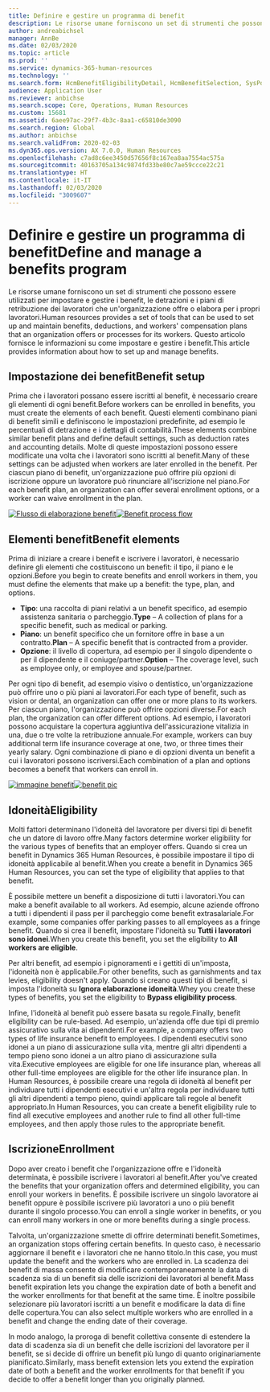 ```yaml
---
title: Definire e gestire un programma di benefit
description: Le risorse umane forniscono un set di strumenti che possono essere utilizzati per impostare e gestire i benefit, le detrazioni e i piani di retribuzione dei lavoratori che un'organizzazione offre o elabora per i propri lavoratori. Questo articolo fornisce le informazioni su come impostare e gestire i benefit.
author: andreabichsel
manager: AnnBe
ms.date: 02/03/2020
ms.topic: article
ms.prod: ''
ms.service: dynamics-365-human-resources
ms.technology: ''
ms.search.form: HcmBenefitEligibilityDetail, HcmBenefitSelection, SysPolicyListPage, SysPolicySourceDocumentRuleType
audience: Application User
ms.reviewer: anbichse
ms.search.scope: Core, Operations, Human Resources
ms.custom: 15681
ms.assetid: 6aee97ac-29f7-4b3c-8aa1-c65810de3090
ms.search.region: Global
ms.author: anbichse
ms.search.validFrom: 2020-02-03
ms.dyn365.ops.version: AX 7.0.0, Human Resources
ms.openlocfilehash: c7ad8c6ee3450d57656f8c167ea8aa7554ac575a
ms.sourcegitcommit: 40163705a134c9874fd33be80c7ae59ccce22c21
ms.translationtype: HT
ms.contentlocale: it-IT
ms.lasthandoff: 02/03/2020
ms.locfileid: "3009607"
---
```

# <a name="define-and-manage-a-benefits-program"></a><span data-ttu-id="ef0ed-104">Definire e gestire un programma di benefit</span><span class="sxs-lookup"><span data-stu-id="ef0ed-104">Define and manage a benefits program</span></span>

<span data-ttu-id="ef0ed-105">Le risorse umane forniscono un set di strumenti che possono essere utilizzati per impostare e gestire i benefit, le detrazioni e i piani di retribuzione dei lavoratori che un'organizzazione offre o elabora per i propri lavoratori.</span><span class="sxs-lookup"><span data-stu-id="ef0ed-105">Human resources provides a set of tools that can be used to set up and maintain benefits, deductions, and workers' compensation plans that an organization offers or processes for its workers.</span></span> <span data-ttu-id="ef0ed-106">Questo articolo fornisce le informazioni su come impostare e gestire i benefit.</span><span class="sxs-lookup"><span data-stu-id="ef0ed-106">This article provides information about how to set up and manage benefits.</span></span>

## <a name="benefit-setup"></a><span data-ttu-id="ef0ed-107">Impostazione dei benefit</span><span class="sxs-lookup"><span data-stu-id="ef0ed-107">Benefit setup</span></span>

<span data-ttu-id="ef0ed-108">Prima che i lavoratori possano essere iscritti al benefit, è necessario creare gli elementi di ogni benefit.</span><span class="sxs-lookup"><span data-stu-id="ef0ed-108">Before workers can be enrolled in benefits, you must create the elements of each benefit.</span></span> <span data-ttu-id="ef0ed-109">Questi elementi combinano piani di benefit simili e definiscono le impostazioni predefinite, ad esempio le percentuali di detrazione e i dettagli di contabilità.</span><span class="sxs-lookup"><span data-stu-id="ef0ed-109">These elements combine similar benefit plans and define default settings, such as deduction rates and accounting details.</span></span> <span data-ttu-id="ef0ed-110">Molte di queste impostazioni possono essere modificate una volta che i lavoratori sono iscritti al benefit.</span><span class="sxs-lookup"><span data-stu-id="ef0ed-110">Many of these settings can be adjusted when workers are later enrolled in the benefit.</span></span> <span data-ttu-id="ef0ed-111">Per ciascun piano di benefit, un'organizzazione può offrire più opzioni di iscrizione oppure un lavoratore può rinunciare all'iscrizione nel piano.</span><span class="sxs-lookup"><span data-stu-id="ef0ed-111">For each benefit plan, an organization can offer several enrollment options, or a worker can waive enrollment in the plan.</span></span> 

<span data-ttu-id="ef0ed-112">[![Flusso di elaborazione benefit](./media/benefit-process-flow1.png)](./media/benefit-process-flow1.png)</span><span class="sxs-lookup"><span data-stu-id="ef0ed-112">[![Benefit process flow](./media/benefit-process-flow1.png)](./media/benefit-process-flow1.png)</span></span>

## <a name="benefit-elements"></a><span data-ttu-id="ef0ed-113">Elementi benefit</span><span class="sxs-lookup"><span data-stu-id="ef0ed-113">Benefit elements</span></span>

<span data-ttu-id="ef0ed-114">Prima di iniziare a creare i benefit e iscrivere i lavoratori, è necessario definire gli elementi che costituiscono un benefit: il tipo, il piano e le opzioni.</span><span class="sxs-lookup"><span data-stu-id="ef0ed-114">Before you begin to create benefits and enroll workers in them, you must define the elements that make up a benefit: the type, plan, and options.</span></span>

-   <span data-ttu-id="ef0ed-115">**Tipo**: una raccolta di piani relativi a un benefit specifico, ad esempio assistenza sanitaria o parcheggio.</span><span class="sxs-lookup"><span data-stu-id="ef0ed-115">**Type** – A collection of plans for a specific benefit, such as medical or parking.</span></span>
-   <span data-ttu-id="ef0ed-116">**Piano**: un benefit specifico che un fornitore offre in base a un contratto.</span><span class="sxs-lookup"><span data-stu-id="ef0ed-116">**Plan** – A specific benefit that is contracted from a provider.</span></span>
-   <span data-ttu-id="ef0ed-117">**Opzione**: il livello di copertura, ad esempio per il singolo dipendente o per il dipendente e il coniuge/partner.</span><span class="sxs-lookup"><span data-stu-id="ef0ed-117">**Option** – The coverage level, such as employee only, or employee and spouse/partner.</span></span>

<span data-ttu-id="ef0ed-118">Per ogni tipo di benefit, ad esempio visivo o dentistico, un'organizzazione può offrire uno o più piani ai lavoratori.</span><span class="sxs-lookup"><span data-stu-id="ef0ed-118">For each type of benefit, such as vision or dental, an organization can offer one or more plans to its workers.</span></span> <span data-ttu-id="ef0ed-119">Per ciascun piano, l'organizzazione può offrire opzioni diverse.</span><span class="sxs-lookup"><span data-stu-id="ef0ed-119">For each plan, the organization can offer different options.</span></span> <span data-ttu-id="ef0ed-120">Ad esempio, i lavoratori possono acquistare la copertura aggiuntiva dell'assicurazione vitalizia in una, due o tre volte la retribuzione annuale.</span><span class="sxs-lookup"><span data-stu-id="ef0ed-120">For example, workers can buy additional term life insurance coverage at one, two, or three times their yearly salary.</span></span> <span data-ttu-id="ef0ed-121">Ogni combinazione di piano e di opzioni diventa un benefit a cui i lavoratori possono iscriversi.</span><span class="sxs-lookup"><span data-stu-id="ef0ed-121">Each combination of a plan and options becomes a benefit that workers can enroll in.</span></span> 

<span data-ttu-id="ef0ed-122">[![immagine benefit](./media/benefit-pic.png)](./media/benefit-pic.png)</span><span class="sxs-lookup"><span data-stu-id="ef0ed-122">[![benefit pic](./media/benefit-pic.png)](./media/benefit-pic.png)</span></span>

## <a name="eligibility"></a><span data-ttu-id="ef0ed-123">Idoneità</span><span class="sxs-lookup"><span data-stu-id="ef0ed-123">Eligibility</span></span>
<span data-ttu-id="ef0ed-124">Molti fattori determinano l'idoneità del lavoratore per diversi tipi di benefit che un datore di lavoro offre.</span><span class="sxs-lookup"><span data-stu-id="ef0ed-124">Many factors determine worker eligibility for the various types of benefits that an employer offers.</span></span> <span data-ttu-id="ef0ed-125">Quando si crea un benefit in Dynamics 365 Human Resources, è possibile impostare il tipo di idoneità applicabile al benefit.</span><span class="sxs-lookup"><span data-stu-id="ef0ed-125">When you create a benefit in Dynamics 365 Human Resources, you can set the type of eligibility that applies to that benefit.</span></span> 

<span data-ttu-id="ef0ed-126">È possibile mettere un benefit a disposizione di tutti i lavoratori.</span><span class="sxs-lookup"><span data-stu-id="ef0ed-126">You can make a benefit available to all workers.</span></span> <span data-ttu-id="ef0ed-127">Ad esempio, alcune aziende offrono a tutti i dipendenti il pass per il parcheggio come benefit extrasalariale.</span><span class="sxs-lookup"><span data-stu-id="ef0ed-127">For example, some companies offer parking passes to all employees as a fringe benefit.</span></span> <span data-ttu-id="ef0ed-128">Quando si crea il benefit, impostare l'idoneità su **Tutti i lavoratori sono idonei**.</span><span class="sxs-lookup"><span data-stu-id="ef0ed-128">When you create this benefit, you set the eligibility to **All workers are eligible**.</span></span> 

<span data-ttu-id="ef0ed-129">Per altri benefit, ad esempio i pignoramenti e i gettiti di un'imposta, l'idoneità non è applicabile.</span><span class="sxs-lookup"><span data-stu-id="ef0ed-129">For other benefits, such as garnishments and tax levies, eligibility doesn't apply.</span></span> <span data-ttu-id="ef0ed-130">Quando si creano questi tipi di benefit, si imposta l'idoneità su **Ignora elaborazione idoneità**.</span><span class="sxs-lookup"><span data-stu-id="ef0ed-130">Whey you create these types of benefits, you set the eligibility to **Bypass eligibility process**.</span></span> 

<span data-ttu-id="ef0ed-131">Infine, l'idoneità al benefit può essere basata su regole.</span><span class="sxs-lookup"><span data-stu-id="ef0ed-131">Finally, benefit eligibility can be rule-based.</span></span> <span data-ttu-id="ef0ed-132">Ad esempio, un'azienda offe due tipi di premio assicurativo sulla vita ai dipendenti.</span><span class="sxs-lookup"><span data-stu-id="ef0ed-132">For example, a company offers two types of life insurance benefit to employees.</span></span> <span data-ttu-id="ef0ed-133">I dipendenti esecutivi sono idonei a un piano di assicurazione sulla vita, mentre gli altri dipendenti a tempo pieno sono idonei a un altro piano di assicurazione sulla vita.</span><span class="sxs-lookup"><span data-stu-id="ef0ed-133">Executive employees are eligible for one life insurance plan, whereas all other full-time employees are eligible for the other life insurance plan.</span></span> <span data-ttu-id="ef0ed-134">In Human Resources, è possibile creare una regola di idoneità al benefit per individuare tutti i dipendenti esecutivi e un'altra regola per individuare tutti gli altri dipendenti a tempo pieno, quindi applicare tali regole al benefit appropriato.</span><span class="sxs-lookup"><span data-stu-id="ef0ed-134">In Human Resources, you can create a benefit eligibility rule to find all executive employees and another rule to find all other full-time employees, and then apply those rules to the appropriate benefit.</span></span>

## <a name="enrollment"></a><span data-ttu-id="ef0ed-135">Iscrizione</span><span class="sxs-lookup"><span data-stu-id="ef0ed-135">Enrollment</span></span>
<span data-ttu-id="ef0ed-136">Dopo aver creato i benefit che l'organizzazione offre e l'idoneità determinata, è possibile iscrivere i lavoratori al benefit.</span><span class="sxs-lookup"><span data-stu-id="ef0ed-136">After you've created the benefits that your organization offers and determined eligibility, you can enroll your workers in benefits.</span></span> <span data-ttu-id="ef0ed-137">È possibile iscrivere un singolo lavoratore ai benefit oppure è possibile iscrivere più lavoratori a uno o più benefit durante il singolo processo.</span><span class="sxs-lookup"><span data-stu-id="ef0ed-137">You can enroll a single worker in benefits, or you can enroll many workers in one or more benefits during a single process.</span></span> 

<span data-ttu-id="ef0ed-138">Talvolta, un'organizzazione smette di offrire determinati benefit.</span><span class="sxs-lookup"><span data-stu-id="ef0ed-138">Sometimes, an organization stops offering certain benefits.</span></span> <span data-ttu-id="ef0ed-139">In questo caso, è necessario aggiornare il benefit e i lavoratori che ne hanno titolo.</span><span class="sxs-lookup"><span data-stu-id="ef0ed-139">In this case, you must update the benefit and the workers who are enrolled in.</span></span> <span data-ttu-id="ef0ed-140">La scadenza dei benefit di massa consente di modificare contemporaneamente la data di scadenza sia di un benefit sia delle iscrizioni dei lavoratori al benefit.</span><span class="sxs-lookup"><span data-stu-id="ef0ed-140">Mass benefit expiration lets you change the expiration date of both a benefit and the worker enrollments for that benefit at the same time.</span></span> <span data-ttu-id="ef0ed-141">È inoltre possibile selezionare più lavoratori iscritti a un benefit e modificare la data di fine delle copertura.</span><span class="sxs-lookup"><span data-stu-id="ef0ed-141">You can also select multiple workers who are enrolled in a benefit and change the ending date of their coverage.</span></span> 

<span data-ttu-id="ef0ed-142">In modo analogo, la proroga di benefit collettiva consente di estendere la data di scadenza sia di un benefit che delle iscrizioni del lavoratore per il benefit, se si decide di offrire un benefit più lungo di quanto originariamente pianificato.</span><span class="sxs-lookup"><span data-stu-id="ef0ed-142">Similarly, mass benefit extension lets you extend the expiration date of both a benefit and the worker enrollments for that benefit if you decide to offer a benefit longer than you originally planned.</span></span>


